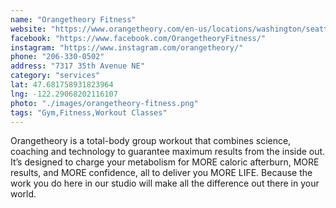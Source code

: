 ```yaml
---
name: "Orangetheory Fitness"
website: "https://www.orangetheory.com/en-us/locations/washington/seattle/7317-35th-avenue-ne"
facebook: "https://www.facebook.com/OrangetheoryFitness/"
instagram: "https://www.instagram.com/orangetheory/"
phone: "206-330-0502"
address: "7317 35th Avenue NE"
category: "services"
lat: 47.681758931823964
lng: -122.29068202116107
photo: "./images/orangetheory-fitness.png"
tags: "Gym,Fitness,Workout Classes"
---
```


Orangetheory is a total-body group workout that combines science, coaching and technology to guarantee maximum results from the inside out. It’s designed to charge your metabolism for MORE caloric afterburn, MORE results, and MORE confidence, all to deliver you MORE LIFE. Because the work you do here in our studio will make all the difference out there in your world.